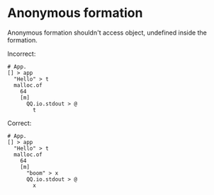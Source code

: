 # Anonymous formation

Anonymous formation shouldn't access object, undefined inside the formation.

Incorrect:

```eo
# App.
[] > app
  "Hello" > t
  malloc.of
    64
    [m]
      QQ.io.stdout > @
        t
```

Correct:

```eo
# App.
[] > app
  "Hello" > t
  malloc.of
    64
    [m]
      "boom" > x
      QQ.io.stdout > @
        x
```
